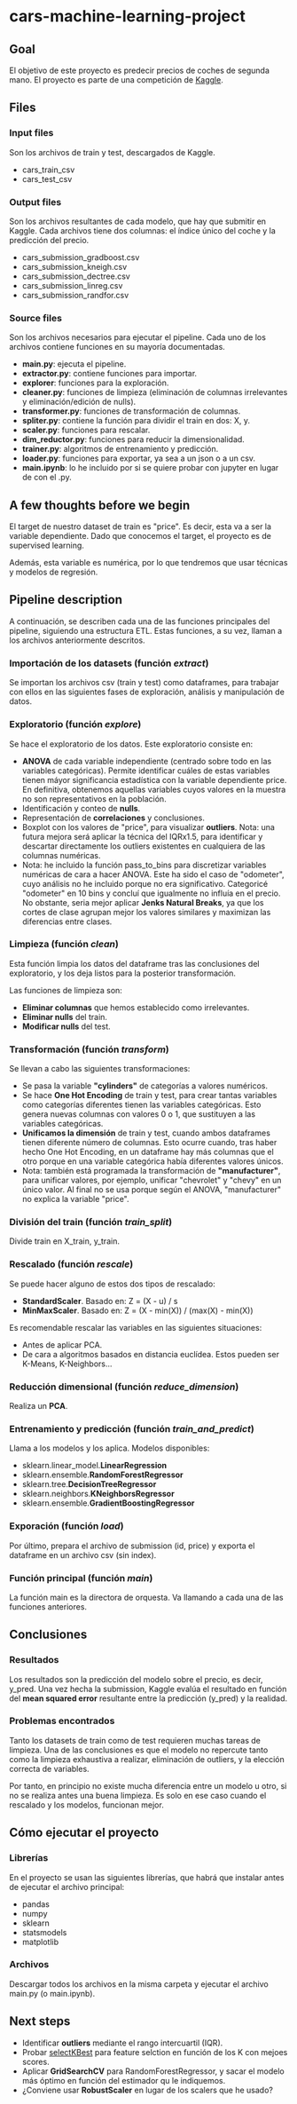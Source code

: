 # cars-machine-learning-project


## Goal

El objetivo de este proyecto es predecir precios de coches de segunda mano.
El proyecto es parte de una competición de [Kaggle](https://www.kaggle.com/c/datamad0819-vehicles/).


## Files

### Input files

Son los archivos de train y test, descargados de Kaggle.
* cars_train_csv
* cars_test_csv


### Output files

Son los archivos resultantes de cada modelo, que hay que submitir en Kaggle.
Cada archivos tiene dos columnas: el índice único del coche y la predicción del precio.
* cars_submission_gradboost.csv
* cars_submission_kneigh.csv
* cars_submission_dectree.csv
* cars_submission_linreg.csv
* cars_submission_randfor.csv


### Source files

Son los archivos necesarios para ejecutar el pipeline. Cada uno de los archivos contiene funciones en su mayoría documentadas.
* **main.py**: ejecuta el pipeline.
* **extractor.py**: contiene funciones para importar.
* **explorer**: funciones para la exploración.
* **cleaner.py**: funciones de limpieza (eliminación de columnas irrelevantes y eliminación/edición de nulls).
* **transformer.py**: funciones de transformación de columnas.
* **spliter.py**: contiene la función para dividir el train en dos: X, y.
* **scaler.py**: funciones para rescalar.
* **dim_reductor.py**: funciones para reducir la dimensionalidad.
* **trainer.py**: algoritmos de entrenamiento y predicción.
* **loader.py**: funciones para exportar, ya sea a un json o a un csv.
* **main.ipynb**: lo he incluido por si se quiere probar con jupyter en lugar de con el .py.


## A few thoughts before we begin

El target de nuestro dataset de train es "price". Es decir, esta va a ser la variable dependiente. Dado que conocemos el target, el proyecto es de supervised learning.

Además, esta variable es numérica, por lo que tendremos que usar técnicas y modelos de regresión.


## Pipeline description

A continuación, se describen cada una de las funciones principales del pipeline, siguiendo una estructura ETL. Estas funciones, a su vez, llaman a los archivos anteriormente descritos.


### Importación de los datasets (función *extract*)

Se importan los archivos csv (train y test) como dataframes, para trabajar con ellos en las siguientes fases de exploración, análisis y manipulación de datos.


### Exploratorio (función *explore*)

Se hace el exploratorio de los datos. Este exploratorio consiste en:
* **ANOVA** de cada variable independiente (centrado sobre todo en las variables categóricas). Permite identificar cuáles de estas variables tienen máyor significancia estadística con la variable dependiente price. En definitiva, obtenemos aquellas variables cuyos valores en la muestra no son representativos en la población.
* Identificación y conteo de **nulls**.
* Representación de **correlaciones** y conclusiones.
* Boxplot con los valores de "price", para visualizar **outliers**. Nota: una futura mejora será aplicar la técnica del IQRx1.5, para identificar y descartar directamente los outliers existentes en cualquiera de las columnas numéricas.
* Nota: he incluido la función pass_to_bins para discretizar variables numéricas de cara a hacer ANOVA. Este ha sido el caso de "odometer", cuyo análisis no he incluido porque no era significativo. Categoricé "odometer" en 10 bins y concluí que igualmente no influía en el precio. No obstante, seria mejor aplicar **Jenks Natural Breaks**, ya que los cortes de clase agrupan mejor los valores similares y maximizan las diferencias entre clases.


### Limpieza (función *clean*)

Esta función limpia los datos del dataframe tras las conclusiones del exploratorio, y los deja listos para la posterior transformación.

Las funciones de limpieza son:
* **Eliminar columnas** que hemos establecido como irrelevantes.
* **Eliminar nulls** del train.
* **Modificar nulls** del test.


### Transformación (función *transform*)

Se llevan a cabo las siguientes transformaciones:
* Se pasa la variable **"cylinders"** de categorías a valores numéricos.
* Se hace **One Hot Encoding** de train y test, para crear tantas variables como categorías diferentes tienen las variables categóricas. Esto genera nuevas columnas con valores 0 o 1, que sustituyen a las variables categóricas.
* **Unificamos la dimensión** de train y test, cuando ambos dataframes tienen diferente número de columnas. Esto ocurre cuando, tras haber hecho One Hot Encoding, en un dataframe hay más columnas que el otro porque en una variable categórica había diferentes valores únicos.
* Nota: también está programada la transformación de **"manufacturer"**, para unificar valores, por ejemplo, unificar "chevrolet" y "chevy" en un único valor. Al final no se usa porque según el ANOVA, "manufacturer" no explica la variable "price".


###  División del train (función *train_split*)

Divide train en X_train, y_train.


### Rescalado (función *rescale*)

Se puede hacer alguno de estos dos tipos de rescalado:
* **StandardScaler**. Basado en: Z = (X - u) / s
* **MinMaxScaler**. Basado en: Z = (X - min(X)) / (max(X) - min(X))

Es recomendable rescalar las variables en las siguientes situaciones:
* Antes de aplicar PCA.
* De cara a algoritmos basados en distancia euclídea. Estos pueden ser K-Means, K-Neighbors...


### Reducción dimensional (función *reduce_dimension*)

Realiza un **PCA**.


### Entrenamiento y predicción (función *train_and_predict*)

Llama a los modelos y los aplica.
Modelos disponibles:
* sklearn.linear_model.**LinearRegression**
* sklearn.ensemble.**RandomForestRegressor**
* sklearn.tree.**DecisionTreeRegressor**
* sklearn.neighbors.**KNeighborsRegressor**
* sklearn.ensemble.**GradientBoostingRegressor**

### Exporación (función *load*)

Por último, prepara el archivo de submission (id, price) y exporta el dataframe en un archivo csv (sin index).


### Función principal (función *main*)

La función main es la directora de orquesta. Va llamando a cada una de las funciones anteriores. 


## Conclusiones


### Resultados

Los resultados son la predicción del modelo sobre el precio, es decir, y_pred.
Una vez hecha la submission, Kaggle evalúa el resultado en función del **mean squared error** resultante entre la predicción (y_pred) y la realidad.


### Problemas encontrados

Tanto los datasets de train como de test requieren muchas tareas de limpieza. Una de las conclusiones es que el modelo no repercute tanto como la limpieza exhaustiva a realizar, eliminación de outliers, y la elección correcta de variables.

Por tanto, en principio no existe mucha diferencia entre un modelo u otro, si no se realiza antes una buena limpieza. Es solo en ese caso cuando el rescalado y los modelos, funcionan mejor.


## Cómo ejecutar el proyecto


### Librerías

En el proyecto se usan las siguientes librerías, que habrá que instalar antes de ejecutar el archivo principal:
* pandas
* numpy
* sklearn
* statsmodels
* matplotlib


### Archivos

Descargar todos los archivos en la misma carpeta y ejecutar el archivo main.py (o main.ipynb).



## Next steps

* Identificar **outliers** mediante el rango intercuartil (IQR).
* Probar [selectKBest](https://scikit-learn.org/stable/modules/generated/sklearn.feature_selection.SelectKBest.html#sklearn.feature_selection.SelectKBest) para feature selction en función de los K con mejoes scores.
* Aplicar **GridSearchCV** para RandomForestRegressor, y sacar el modelo más óptimo en función del estimador qu le indiquemos.
* ¿Conviene usar **RobustScaler** en lugar de los scalers que he usado?

